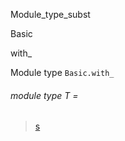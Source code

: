 Module_type_subst

Basic

with_

Module type `Basic.with_`

<a id="module-type-T"></a>

###### module type T =

> [s](Module_type_subst.module-type-s.md)
